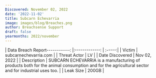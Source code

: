 ```yaml
---
Discovered: November 02, 2022
date: '2022-11-02'
title: Subcarn Echevarria
image: images/blog/Breaches.png
author: Breachsense Support
draft: false
yearmonths: 2022/november
---
```


| Data Breach Report------------:     |:-------------:    | :-----:|
| Victim      | subcarnechevarria.com      | 
| Threat Actor      | LV      | 
| Date Discovered      | Nov 02, 2022      | 
| Description      | SUBCARN ECHEVARRIA is a manufacturing of products both for the animal consumption and for the agricultural sector and for industrial uses too.      | 
| Leak Size      | 200GB      | 

